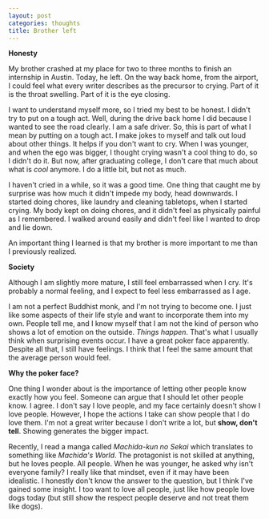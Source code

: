 ```yaml
---
layout: post
categories: thoughts
title: Brother left
---
```


__Honesty__

My brother crashed at my place for two to three months to finish an internship
in Austin. Today, he left. On the way back home, from the airport, I could feel
what every writer describes as the precursor to crying. Part of it is the throat
swelling. Part of it is the eye closing.

I want to understand myself more, so I tried my best to be honest. I didn't
try to put on a tough act. Well, during the drive back home I did because I
wanted to see the road clearly. I am a safe driver. So, this is part of what I
mean by putting on a tough act. I make jokes to myself and talk out loud about
other things. It helps if you don't want to cry. When I was younger, and when
the ego was bigger, I thought crying wasn't a cool thing to do, so I didn't do
it. But now, after graduating college, I don't care that much about what is
*cool* anymore. I do a little bit, but not as much.

I haven't cried in a while, so it was a good time. One thing that caught me by
surprise was how much it didn't impede my body, head downwards. I started doing
chores, like laundry and cleaning tabletops, when I started crying. My body kept
on doing chores, and it didn't feel as physically painful as I remembered. I
walked around easily and didn't feel like I wanted to drop and lie down.

An important thing I learned is that my brother is more important to me than I
previously realized.

__Society__

Although I am slightly more mature, I still feel embarrassed when I cry. It's
probably a normal feeling, and I expect to feel less embarrassed as I age.

I am not a perfect Buddhist monk, and I'm not trying to become one. I just like
some aspects of their life style and want to incorporate them into my own.
People tell me, and I know myself that I am not the kind of person who shows a
lot of emotion on the outside. *Things happen*. That's what I usually think when
surprising events occur. I have a great poker face apparently. Despite all that,
I still have feelings. I think that I feel the same amount that the average
person would feel.

__Why the poker face?__

One thing I wonder about is the importance of letting other people know exactly
how you feel. Someone can argue that I should let other people know. I agree. I
don't say I love people, and my face certainly doesn't show I love people.
However, I hope the actions I take can show people that I do love them. I'm not
a great writer because I don't write a lot, but **show, don't tell**. Showing
generates the bigger impact.

Recently, I read a manga called *Machida-kun no Sekai* which translates to
something like *Machida's World*. The protagonist is not skilled at anything,
but he loves people. All people. When he was younger, he asked why isn't
everyone family? I really like that mindset, even if it may have been
idealistic. I honestly don't know the answer to the question, but I think I've
gained some insight. I too want to love all people, just like how people love
dogs today (but still show the respect people deserve and not treat them like
dogs).
